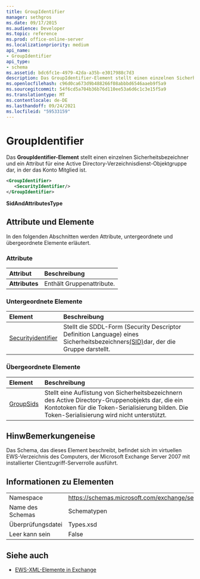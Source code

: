 ```yaml
---
title: GroupIdentifier
manager: sethgros
ms.date: 09/17/2015
ms.audience: Developer
ms.topic: reference
ms.prod: office-online-server
ms.localizationpriority: medium
api_name:
- GroupIdentifier
api_type:
- schema
ms.assetid: bdc6fc1e-4979-42da-a35b-e3017988c7d3
description: Das GroupIdentifier-Element stellt einen einzelnen Sicherheitsbezeichner und ein Attribut für eine Active Directory-Verzeichnisdienst-Objektgruppe dar, in der das Konto Mitglied ist.
ms.openlocfilehash: c96d0ca673d9b488266f08abbbd6546aaeb9f5a9
ms.sourcegitcommit: 54f6cd5a704b36b76d110ee53a6d6c1c3e15f5a9
ms.translationtype: MT
ms.contentlocale: de-DE
ms.lasthandoff: 09/24/2021
ms.locfileid: "59533159"
---
```

# <a name="groupidentifier"></a>GroupIdentifier

Das **GroupIdentifier-Element** stellt einen einzelnen Sicherheitsbezeichner und ein Attribut für eine Active Directory-Verzeichnisdienst-Objektgruppe dar, in der das Konto Mitglied ist. 
  
```xml
<GroupIdentifier>
   <SecurityIdentifier/>
</GroupIdentifier>
```

 **SidAndAttributesType**
## <a name="attributes-and-elements"></a>Attribute und Elemente

In den folgenden Abschnitten werden Attribute, untergeordnete und übergeordnete Elemente erläutert.
  
### <a name="attributes"></a>Attribute

|**Attribut**|**Beschreibung**|
|:-----|:-----|
|**Attributes** <br/> |Enthält Gruppenattribute.  <br/> |
   
### <a name="child-elements"></a>Untergeordnete Elemente

|**Element**|**Beschreibung**|
|:-----|:-----|
|[Securityidentifier](securityidentifier.md) <br/> |Stellt die SDDL-Form (Security Descriptor Definition Language) eines Sicherheitsbezeichners[(SID)](sid.md)dar, der die Gruppe darstellt.  <br/> |
   
### <a name="parent-elements"></a>Übergeordnete Elemente

|**Element**|**Beschreibung**|
|:-----|:-----|
|[GroupSids](groupsids.md) <br/> |Stellt eine Auflistung von Sicherheitsbezeichnern des Active Directory-Gruppenobjekts dar, die ein Kontotoken für die Token-Serialisierung bilden. Die Token-Serialisierung wird nicht unterstützt.  <br/> |
   
## <a name="remarks"></a>HinwBemerkungeneise

Das Schema, das dieses Element beschreibt, befindet sich im virtuellen EWS-Verzeichnis des Computers, der Microsoft Exchange Server 2007 mit installierter Clientzugriff-Serverrolle ausführt.
  
## <a name="element-information"></a>Informationen zu Elementen

|||
|:-----|:-----|
|Namespace  <br/> |https://schemas.microsoft.com/exchange/services/2006/types  <br/> |
|Name des Schemas  <br/> |Schematypen  <br/> |
|Überprüfungsdatei  <br/> |Types.xsd  <br/> |
|Leer kann sein  <br/> |False  <br/> |
   
## <a name="see-also"></a>Siehe auch



- [EWS-XML-Elemente in Exchange](ews-xml-elements-in-exchange.md)

